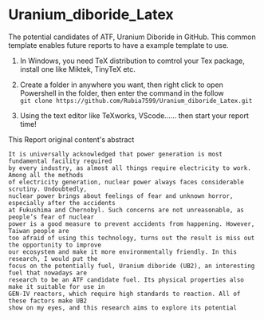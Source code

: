 # Uranium_diboride_Latex
The potential candidates of ATF, Uranium Diboride in GitHub.
This common template enables future reports to have a example template to use.

1. In Windows, you need TeX distribution to comtrol your Tex package, install one like Miktek, TinyTeX etc.

2. Create a folder in anywhere you want, then right click to open Powershell in the folder, then enter the command in the follow <br>
```git clone https://github.com/Rubia7599/Uranium_diboride_Latex.git```

3. Using the text editor like TeXworks, VScode...... then start your report time!

This Report original content's abstract
``````
It is universally acknowledged that power generation is most fundamental facility required
by every industry, as almost all things require electricity to work. Among all the methods
of electricity generation, nuclear power always faces considerable scrutiny. Undoubtedly,
nuclear power brings about feelings of fear and unknown horror, especially after the accidents
at Fukushima and Chernobyl. Such concerns are not unreasonable, as people’s fear of nuclear
power is a good measure to prevent accidents from happening. However, Taiwan people are
too afraid of using this technology, turns out the result is miss out the opportunity to improve
our ecosystem and make it more environmentally friendly. In this research, I would put the
focus on the potentially fuel, Uranium diboride (UB2), an interesting fuel that nowadays are
research to be an ATF candidate fuel. Its physical properties also make it suitable for use in
GEN-IV reactors, which require high standards to reaction. All of these factors make UB2
show on my eyes, and this research aims to explore its potential
``````
